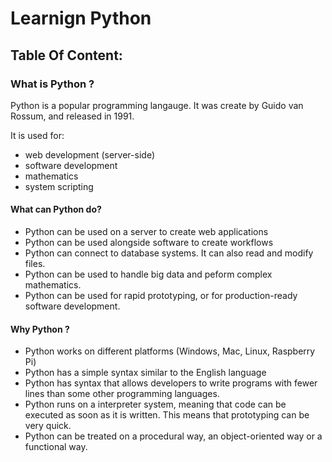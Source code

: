 # Learnign Python

## Table Of Content:

### What is Python ?

Python is a popular programming langauge. It was create by Guido van Rossum, and released in 1991.

It is used for:

- web development (server-side)
- software development
- mathematics
- system scripting

#### What can Python do?

- Python can be used on a server to create web applications
- Python can be used alongside software to create workflows
- Python can connect to database systems. It can also read and modify files.
- Python can be used to handle big data and peform complex mathematics.
- Python can be used for rapid prototyping, or for production-ready software development.

#### Why Python ?

- Python works on different platforms (Windows, Mac, Linux, Raspberry Pi)
- Python has a simple syntax similar to the English language
- Python has syntax that allows developers to write programs with fewer lines than some other programming languages.
- Python runs on a interpreter system, meaning that code can be executed as soon as it is written. This means that prototyping can be very quick.
- Python can be treated on a procedural way, an object-oriented way or a functional way.
